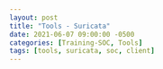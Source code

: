 ```yaml
---
layout: post
title: "Tools - Suricata"
date: 2021-06-07 09:00:00 -0500
categories: [Training-SOC, Tools]
tags: [tools, suricata, soc, client]
---
```


